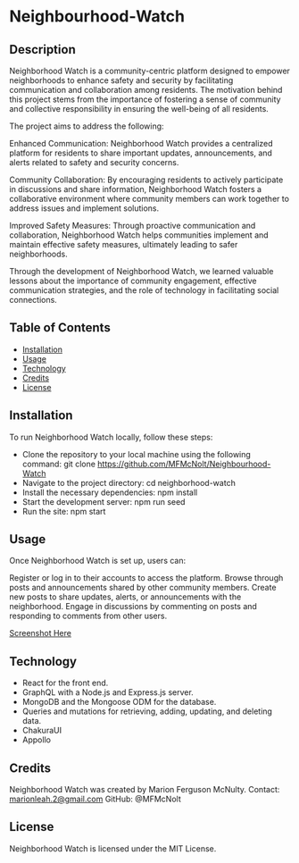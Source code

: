# Neighbourhood-Watch

## Description
Neighborhood Watch is a community-centric platform designed to empower neighborhoods to enhance safety and security by facilitating communication and collaboration among residents. The motivation behind this project stems from the importance of fostering a sense of community and collective responsibility in ensuring the well-being of all residents.

The project aims to address the following:

Enhanced Communication: Neighborhood Watch provides a centralized platform for residents to share important updates, announcements, and alerts related to safety and security concerns.

Community Collaboration: By encouraging residents to actively participate in discussions and share information, Neighborhood Watch fosters a collaborative environment where community members can work together to address issues and implement solutions.

Improved Safety Measures: Through proactive communication and collaboration, Neighborhood Watch helps communities implement and maintain effective safety measures, ultimately leading to safer neighborhoods.

Through the development of Neighborhood Watch, we learned valuable lessons about the importance of community engagement, effective communication strategies, and the role of technology in facilitating social connections.

## Table of Contents
- [Installation](#installation)
- [Usage](#usage)
- [Technology](#technology)
- [Credits](#credits)
- [License](#license)

## Installation
To run Neighborhood Watch locally, follow these steps:

- Clone the repository to your local machine using the following command: git clone https://github.com/MFMcNolt/Neighbourhood-Watch
- Navigate to the project directory: cd neighborhood-watch
- Install the necessary dependencies: npm install
- Start the development server: npm run seed
- Run the site: npm start

## Usage
Once Neighborhood Watch is set up, users can:

Register or log in to their accounts to access the platform.
Browse through posts and announcements shared by other community members.
Create new posts to share updates, alerts, or announcements with the neighborhood.
Engage in discussions by commenting on posts and responding to comments from other users.

[Screenshot Here](https://github.com/MFMcNolt/Neighbourhood-Watch/blob/main/client/src/assets/Screenshot.png?raw=true)

## Technology
- React for the front end.
- GraphQL with a Node.js and Express.js server.
- MongoDB and the Mongoose ODM for the database.
- Queries and mutations for retrieving, adding, updating, and deleting data.
- ChakuraUI
- Appollo

## Credits
Neighborhood Watch was created by Marion Ferguson McNulty. 
Contact: marionleah.2@gmail.com
GitHub: @MFMcNolt

## License
Neighborhood Watch is licensed under the MIT License.





